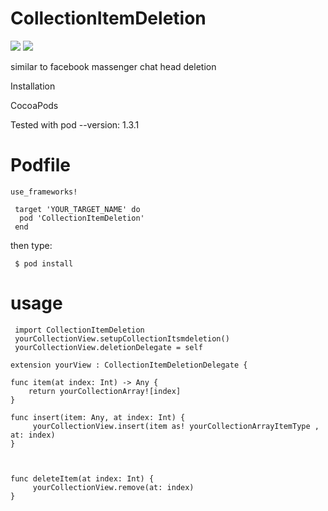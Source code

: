 # CollectionItemDeletion

![](https://github.com/amalhaririy/CollectionItemDeletion/blob/9c8002ce5c6c30e3b49a04ffc1c542b6a64f7f6d/ezgif.com-optimize.gif) 
![](https://github.com/amalhaririy/CollectionItemDeletion/blob/master/ezgif.com-video-to-gif.gif)

similar to facebook massenger chat head deletion 


Installation




CocoaPods

Tested with pod --version: 1.3.1

# Podfile
    use_frameworks!

     target 'YOUR_TARGET_NAME' do
      pod 'CollectionItemDeletion'
     end

then type:

     $ pod install

# usage

     import CollectionItemDeletion
     yourCollectionView.setupCollectionItsmdeletion()
     yourCollectionView.deletionDelegate = self

    extension yourView : CollectionItemDeletionDelegate {

    func item(at index: Int) -> Any {
        return yourCollectionArray![index]
    }
    
    func insert(item: Any, at index: Int) {
         yourCollectionView.insert(item as! yourCollectionArrayItemType , at: index)
    }
    
    
    
    func deleteItem(at index: Int) {
         yourCollectionView.remove(at: index)
    }
    
    
